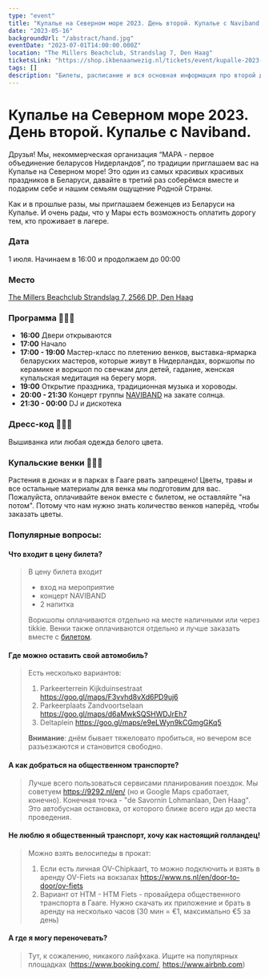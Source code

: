 ```yaml
---
type: "event"
title: "Купалье на Северном море 2023. День второй. Купалье с Naviband."
date: "2023-05-16"
backgroundUrl: "/abstract/hand.jpg"
eventDate: "2023-07-01T14:00:00.000Z"
location: "The Millers Beachclub, Strandslag 7, Den Haag"
ticketsLink: "https://shop.ikbenaanwezig.nl/tickets/event/kupalle-2023-early-birds"
tags: []
description: "Билеты, расписание и вся основная информация про второй день фестиваля беларуской культуры «Купалье на Северном море 2023» с Naviband"
---
```


# Купалье на Северном море 2023. День второй. Купалье с Naviband.

Друзья! Мы, некоммерческая организация “МАРА - первое объединение беларусов Нидерландов”, по традиции приглашаем вас на Купалье на Северном море!
Это один из самых красивых красивых праздников в Беларуси, давайте в третий раз соберёмся вместе и подарим себе и нашим семьям ощущение Родной Страны.

Как и в прошлые разы, мы приглашаем беженцев из Беларуси на Купалье. И очень рады, что у Мары есть возможность оплатить дорогу тем, кто проживает в лагере.

### Дата
1 июля. Начинаем в 16:00 и продолжаем до 00:00

### Место
[The Millers Beachclub
Strandslag 7, 2566 DP, Den Haag](https://maps.app.goo.gl/Dach3XgMAyCrBrMRA?g_st=ic)

### Программа 🌿🌿🌿
- **16:00** Двери открываются
- **17:00** Начало
- **17:00 - 19:00** Мастер-класс по плетению венков, выставка-ярмарка беларуских мастеров, которые живут в Нидерландах, воркшопы по керамике и воркшоп по свечкам для детей, гадание, женская купальская медитация на берегу моря.
- **19:00** Открытие праздника, традиционная музыка и хороводы.
- **20:00 - 21:30** Концерт группы [NAVIBAND](https://www.instagram.com/naviband/) на закате солнца.
- **21:30 - 00:00** DJ и дискотека

### Дресс-код 🤍🤍🤍
Вышиванка или любая одежда белого цвета.

### Купальские венки 🌾🌾🌾
Растения в дюнах и в парках в Гааге рвать запрещено!
Цветы, травы и все остальные материалы для венка мы подготовим для вас.
Пожалуйста, оплачивайте венок вместе с билетом, не оставляйте "на потом". Потому что нам нужно знать количество венков наперёд, чтобы заказать цветы.

### Популярные вопросы:

#### Что входит в цену билета?
> В цену билета входит
> * вход на мероприятие
> * концерт NAVIBAND
> * 2 напитка
>
> Воркшопы оплачиваются отдельно на месте наличными или через tikkie. Венки также оплачиваются отдельно и лучше заказать вместе с [билетом](https://shop.ikbenaanwezig.nl/tickets/event/kupalle-2023-early-birds).

#### Где можно оставить свой автомобиль?
> Есть несколько вариантов:
> 1. Parkeerterrein Kijkduinsestraat <https://goo.gl/maps/F3vvhd8vXd6PD9uj6> 
> 1. Parkeerplaats Zandvoortselaan <https://goo.gl/maps/d6aMwkSQSHWDJrEh7> 
> 1. Deltaplein <https://goo.gl/maps/e9eLWyn9kCGmgGKq5> 
>
> **Внимание**: днём бывает тяжеловато пробиться, но вечером все разъезжаются и становится свободно.

#### А как добраться на общественном транспорте?
> Лучше всего пользоваться сервисами планирования поездок. Мы советуем <https://9292.nl/en/> (но и Google Maps сработает, конечно). Конечная точка - "de Savornin Lohmanlaan, Den Haag". Это автобусная остановка, от которого ближе всего иди до места проведения.

#### Не люблю я общественный транспорт, хочу как настоящий голландец!
> Можно взять велосипеды в прокат:
> 1. Если есть личная OV-Chipkaart, то можно подключить и взять в аренду OV-Fiets на вокзалах <https://www.ns.nl/en/door-to-door/ov-fiets> 
> 1. Вариант от HTM - HTM Fiets - провайдера общественного транспорта в Гааге. Нужно скачать их приложение и брать в аренду на несколько часов (30 мин = €1, максимально €5 за день)

#### А где я могу переночевать?
> Тут, к сожалению, никакого лайфхака. Ищите на популярных площадках (<https://www.booking.com/>, <https://www.airbnb.com>)
